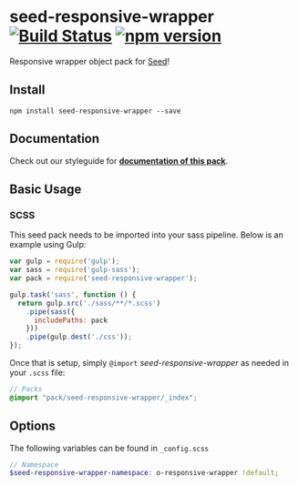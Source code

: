 # seed-responsive-wrapper [![Build Status](https://travis-ci.org/helpscout/seed-responsive-wrapper.svg?branch=master)](https://travis-ci.org/helpscout/seed-responsive-wrapper) [![npm version](https://badge.fury.io/js/seed-responsive-wrapper.svg)](https://badge.fury.io/js/seed-responsive-wrapper)

Responsive wrapper object pack for [Seed](https://github.com/helpscout/seed)!

## Install
```
npm install seed-responsive-wrapper --save
```

## Documentation

Check out our styleguide for **[documentation of this pack](http://style.helpscout.com/seed/packs/seed-responsive-wrapper/)**.


## Basic Usage

### SCSS
This seed pack needs to be imported into your sass pipeline. Below is an example using Gulp:


```javascript
var gulp = require('gulp');
var sass = require('gulp-sass');
var pack = require('seed-responsive-wrapper');

gulp.task('sass', function () {
  return gulp.src('./sass/**/*.scss')
    .pipe(sass({
      includePaths: pack
    }))
    .pipe(gulp.dest('./css'));
});
```

Once that is setup, simply `@import` *seed-responsive-wrapper* as needed in your `.scss` file:

```scss
// Packs
@import "pack/seed-responsive-wrapper/_index";
```

## Options

The following variables can be found in `_config.scss`

```scss
// Namespace
$seed-responsive-wrapper-namespace: o-responsive-wrapper !default;
```
